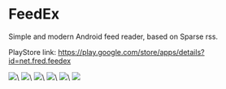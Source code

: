 FeedEx
======

Simple and modern Android feed reader, based on Sparse rss.

PlayStore link:
https://play.google.com/store/apps/details?id=net.fred.feedex

![](http://img195.imageshack.us/img195/6034/feed1i.png)\ ![](http://img571.imageshack.us/img571/805/feed2j.png)\ ![](http://img839.imageshack.us/img839/502/feed3e.png)\ ![](http://img829.imageshack.us/img829/9966/feed4.png)\ ![](http://img818.imageshack.us/img818/2113/feed5.png)\ ![](http://img5.imageshack.us/img5/4031/feed6.png)
